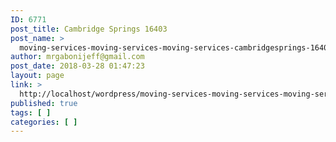 ```yaml
---
ID: 6771
post_title: Cambridge Springs 16403
post_name: >
  moving-services-moving-services-moving-services-cambridgesprings-16403
author: mrgabonijeff@gmail.com
post_date: 2018-03-28 01:47:23
layout: page
link: >
  http://localhost/wordpress/moving-services-moving-services-moving-services-cambridgesprings-16403/
published: true
tags: [ ]
categories: [ ]
---
```

